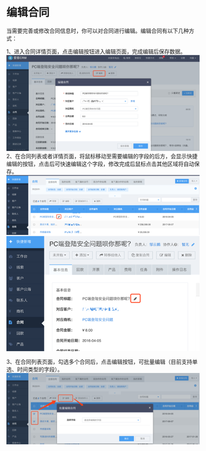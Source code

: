 # 编辑合同

当需要完善或修改合同信息时，你可以对合同进行编辑。编辑合同有以下几种方式：

1、进入合同详情页面，点击编辑按钮进入编辑页面，完成编辑后保存数据。![](/assets/编辑合同01.png)2、在合同列表或者详情页面，将鼠标移动至需要编辑的字段的后方，会显示快捷编辑的按钮，点击后可快速编辑这个字段，修改完成后鼠标点击其他区域将自动保存。![](/assets/编辑合同02.png)![](/assets/编辑合同03.png)

3、在合同列表页面，勾选多个合同后，点击编辑按钮，可批量编辑（目前支持单选、时间类型的字段）。![](/assets/编辑合同04.png)


